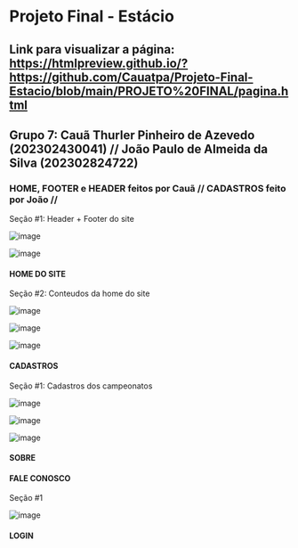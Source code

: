 # Projeto Final - Estácio

## Link para visualizar a página: https://htmlpreview.github.io/?https://github.com/Cauatpa/Projeto-Final-Estacio/blob/main/PROJETO%20FINAL/pagina.html

## Grupo 7: Cauã Thurler Pinheiro de Azevedo (202302430041) // João Paulo de Almeida da Silva (202302824722)

### HOME, FOOTER e HEADER feitos por Cauã // CADASTROS feito por João // 

<p> Seção #1: Header + Footer do site </p>

![image](https://github.com/Cauatpa/Projeto-Final-Estacio/assets/101412705/6d04da06-1fb0-438b-bc9f-4bba968e1593)

![image](https://github.com/Cauatpa/Projeto-Final-Estacio/assets/101412705/92b4433a-e961-4c57-9229-93c1e9689a2b)

#### HOME DO SITE

<p> Seção #2: Conteudos da home do site </p>

![image](https://github.com/Cauatpa/Projeto-Final-Estacio/assets/101412705/b12c4d38-77cc-4845-b7ba-291ac37f58af)

![image](https://github.com/Cauatpa/Projeto-Final-Estacio/assets/101412705/db0531c5-2404-4e2d-bd5c-4140992dcf4a)

![image](https://github.com/Cauatpa/Projeto-Final-Estacio/assets/101412705/e9c56889-a365-4df2-8151-398f3ac700e0)

#### CADASTROS

<p> Seção #1: Cadastros dos campeonatos </p>

![image](https://github.com/Cauatpa/Projeto-Final-Estacio/assets/101412705/a88e8aca-c67e-4d1c-bbad-8b2bd7ba3691)

![image](https://github.com/Cauatpa/Projeto-Final-Estacio/assets/101412705/c0e6e290-82c9-4279-a567-32cfcbb44a3d)

![image](https://github.com/Cauatpa/Projeto-Final-Estacio/assets/101412705/b65c6ce3-d4be-4ca4-a329-d07497155863)

 
#### SOBRE


#### FALE CONOSCO

<p> Seção #1 </p>

![image](https://github.com/Cauatpa/Projeto-Final-Estacio/assets/101412705/897d92b8-a6db-4fb1-a561-f79598f3f9a5)



#### LOGIN
